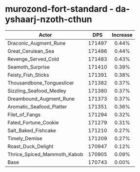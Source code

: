 # murozond-fort-standard - da-yshaarj-nzoth-cthun
| Actor | DPS | Increase |
|---|:---:|:---:|
|Draconic_Augment_Rune|171497|0.44%|
|Great_Cerulean_Sea|171486|0.44%|
|Revenge_Served_Cold|171483|0.43%|
|Seamoth_Surprise|171410|0.39%|
|Feisty_Fish_Sticks|171391|0.38%|
|Thousandbone_Tongueslicer|171382|0.37%|
|Sizzling_Seafood_Medley|171380|0.37%|
|Dreambound_Augment_Rune|171373|0.37%|
|Aromatic_Seafood_Platter|171351|0.36%|
|Filet_of_Fangs|171294|0.32%|
|Fated_Fortune_Cookie|171279|0.31%|
|Salt_Baked_Fishcake|171210|0.27%|
|Timely_Demise|171209|0.27%|
|Roast_Duck_Delight|170947|0.12%|
|Thrice_Spiced_Mammoth_Kabob|170905|0.09%|
|Base|170743|0.00%|
